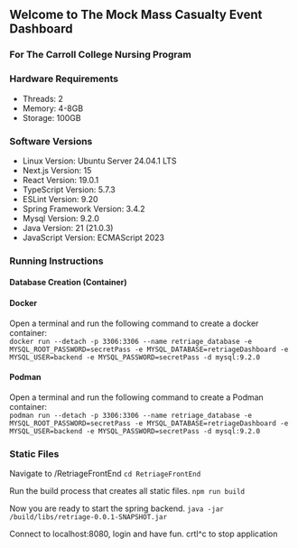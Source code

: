 ## Welcome to The Mock Mass Casualty Event Dashboard

### For The Carroll College Nursing Program

### Hardware Requirements

- Threads: 2
- Memory:  4-8GB
- Storage: 100GB

### Software Versions

- Linux Version: Ubuntu Server 24.04.1 LTS
- Next.js Version: 15
- React Version: 19.0.1
- TypeScript Version: 5.7.3
- ESLint Version: 9.20
- Spring Framework Version: 3.4.2
- Mysql Version: 9.2.0
- Java Version: 21 (21.0.3)
- JavaScript Version: ECMAScript 2023

### Running Instructions

#### Database Creation (Container)
#### Docker
Open a terminal and run the following command to create a docker container:  
`docker run --detach -p 3306:3306 --name retriage_database -e MYSQL_ROOT_PASSWORD=secretPass -e MYSQL_DATABASE=retriageDashboard -e MYSQL_USER=backend -e MYSQL_PASSWORD=secretPass -d mysql:9.2.0`

#### Podman
Open a terminal and run the following command to create a Podman container:  
`podman run --detach -p 3306:3306 --name retriage_database -e MYSQL_ROOT_PASSWORD=secretPass -e MYSQL_DATABASE=retriageDashboard -e MYSQL_USER=backend -e MYSQL_PASSWORD=secretPass -d mysql:9.2.0`

### Static Files
Navigate to /RetriageFrontEnd 
`cd RetriageFrontEnd`

Run the build process that creates all static files.
`npm run build`

Now you are ready to start the spring backend. 
`java -jar /build/libs/retriage-0.0.1-SNAPSHOT.jar`

Connect to localhost:8080, login and have fun.
crtl^c to stop application